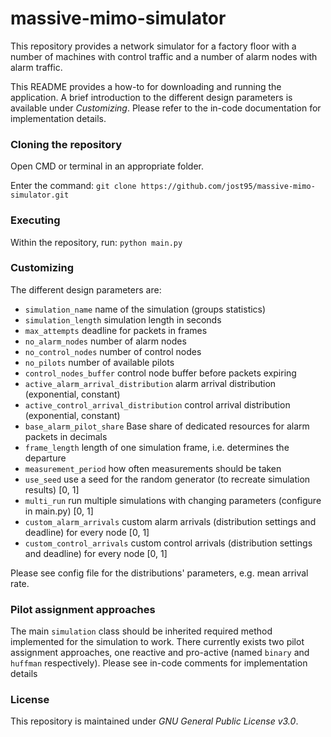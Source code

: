 # massive-mimo-simulator

This repository provides a network simulator for a factory floor with a number
of machines with control traffic and a number of alarm nodes with 
alarm traffic.

This README provides a how-to for downloading and running the application. A brief 
introduction to the different design parameters is available under *Customizing*. Please refer
to the in-code documentation for implementation details.

### Cloning the repository
Open CMD or terminal in an appropriate folder.

Enter the command: `git clone https://github.com/jost95/massive-mimo-simulator.git`

### Executing

Within the repository, run: `python main.py`

### Customizing

The different design parameters are:

  * `simulation_name` name of the simulation (groups statistics)
  * `simulation_length` simulation length in seconds
  * `max_attempts` deadline for packets in frames
  * `no_alarm_nodes` number of alarm nodes
  * `no_control_nodes` number of control nodes
  * `no_pilots` number of available pilots
  * `control_nodes_buffer` control node buffer before packets expiring
  * `active_alarm_arrival_distribution` alarm arrival distribution (exponential, constant) 
  * `active_control_arrival_distribution` control arrival distribution (exponential, constant)
  * `base_alarm_pilot_share` Base share of dedicated resources for alarm packets in decimals
  * `frame_length` length of one simulation frame, i.e. determines the departure
  * `measurement_period` how often measurements should be taken
  * `use_seed` use a seed for the random generator (to recreate simulation results) \[0, 1]
  * `multi_run` run multiple simulations with changing parameters (configure in main.py) \[0, 1]
  * `custom_alarm_arrivals` custom alarm arrivals (distribution settings and deadline) for every node \[0, 1]
  * `custom_control_arrivals` custom control arrivals (distribution settings and deadline) for every node \[0, 1]

Please see config file for the distributions' parameters, e.g. mean arrival rate.

### Pilot assignment approaches
The main `simulation` class should be inherited required method implemented for the simulation to work. There currently exists two pilot assignment approaches, one reactive and pro-active (named `binary` and `huffman` respectively). Please see in-code comments for implementation details

### License
This repository is maintained under *GNU General Public License v3.0*.

